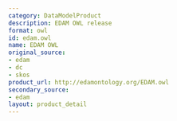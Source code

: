 ```yaml
---
category: DataModelProduct
description: EDAM OWL release
format: owl
id: edam.owl
name: EDAM OWL
original_source:
- edam
- dc
- skos
product_url: http://edamontology.org/EDAM.owl
secondary_source:
- edam
layout: product_detail
---
```

